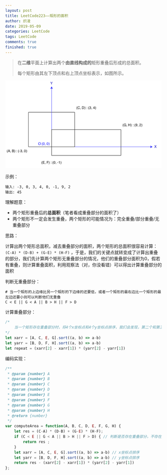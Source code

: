 ```yaml
---
layout: post
title: LeetCode223——矩形的面积
author: 炽凌
date: 2019-05-09
categories: LeetCode
tags: LeetCode
comments: true
finished: true
---
```

> 在**二维**平面上计算出两个**由直线构成的**矩形重叠后形成的总面积。
>
> 每个矩形由其左下顶点和右上顶点坐标表示，如图所示。

![](../img/rectangle_area.png)

示例：

```
输入: -3, 0, 3, 4, 0, -1, 9, 2
输出: 45
```

理解题意：

- 两个矩形重叠后的**总面积**（笔者看成重叠部分的面积了）
- 两个矩形不一定会发生重叠，两个矩形的可能情况为：完全重叠/部分重叠/无重叠部分

思路：

​	计算出两个矩形总面积，减去重叠部分的面积，两个矩形的总面积很容易计算：`(C-A) * (D-B) + (G-E) * (H-F)` ，于是，我们的关键点就转变成了计算出重叠的部分，我们先计算两个矩形无重叠部分的情况，他们的重叠部分面积为0，假若有重叠，则计算重叠面积，利用观察法（对，你没看错）可以得出计算重叠部分的面积

判断无重叠部分：

```
# 当一个矩形的上边缘比另一个矩形的下边缘的还要低，或者一个矩形的最右边比一个矩形的最左边还要小则可以判断他们无重叠
C < E || G < A || B > H || F > D
```

计算重叠部分：

```js
/*
	当一个矩形存在重叠部分时，将4个x坐标点和4个y坐标点排序，我们会发现，第二个和第三个左边点的x坐标差、y坐标差分别构成了重叠部分矩形的宽和高，于是，重叠部分的面积计算就可以为：
*/
let xarr = [A, C, E, G].sort((a, b) => a-b)
let yarr = [B, D, F, H].sort((a, b) => a-b)
let repeat = (xarr[2] - xarr[1]) * (yarr[2] - yarr[1])
```

编码实现：

```js
/**
 * @param {number} A
 * @param {number} B
 * @param {number} C
 * @param {number} D
 * @param {number} E
 * @param {number} F
 * @param {number} G
 * @param {number} H
 * @return {number}
 */
var computeArea = function(A, B, C, D, E, F, G, H) {
    let res = (C-A) * (D-B) + (G-E) * (H-F);
    if (C < E || G < A || B > H || F > D) { // 判断是否存在重叠部分，不存在则直接返回各自相加部分
        return res ;
    }
    let xarr = [A, C, E, G].sort((a, b) => a-b) // x坐标点排序
    let yarr = [B, D, F, H].sort((a, b) => a-b) // y坐标点排序
    return res - (xarr[2] - xarr[1]) * (yarr[2] - yarr[1])
};
```

